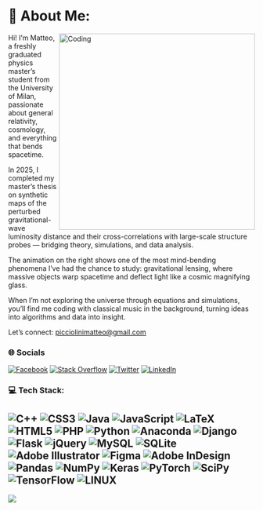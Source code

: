 # 💫 About Me:
<img align="right" alt="Coding" width="400" src="https://upload.wikimedia.org/wikipedia/commons/0/03/Black_hole_lensing_web.gif?20070212213115">
Hi! I’m Matteo, a freshly graduated physics master’s student from the University of Milan, passionate about general relativity, cosmology, and everything that bends spacetime.

In 2025, I completed my master’s thesis on synthetic maps of the perturbed gravitational-wave luminosity distance and their cross-correlations with large-scale structure probes — bridging theory, simulations, and data analysis.

The animation on the right shows one of the most mind-bending phenomena I’ve had the chance to study: gravitational lensing, where massive objects warp spacetime and deflect light like a cosmic magnifying glass.

When I’m not exploring the universe through equations and simulations, you’ll find me coding with classical music in the background, turning ideas into algorithms and data into insight.

Let’s connect: picciolinimatteo@gmail.com


### 🌐 Socials  
[![Facebook](https://img.shields.io/badge/Facebook-%231877F2.svg?logo=Facebook&logoColor=white)](https://facebook.com/matteo.picciolini.3) [![Stack Overflow](https://img.shields.io/badge/-Stackoverflow-FE7A16?logo=stack-overflow&logoColor=white)](https://stackoverflow.com/users/8637008) [![Twitter](https://img.shields.io/badge/Twitter-%231DA1F2.svg?logo=Twitter&logoColor=white)](https://twitter.com/MatteiPiccioli3) [![LinkedIn](https://img.shields.io/badge/LinkedIn-%230077B5.svg?logo=linkedin&logoColor=white)](https://www.linkedin.com/in/matteo-picciolini-9a0832297/)

### 💻 Tech Stack:
![C++](https://img.shields.io/badge/c++-%2300599C.svg?style=for-the-badge&logo=c%2B%2B&logoColor=white) ![CSS3](https://img.shields.io/badge/css3-%231572B6.svg?style=for-the-badge&logo=css3&logoColor=white) ![Java](https://img.shields.io/badge/java-%23ED8B00.svg?style=for-the-badge&logo=java&logoColor=white) ![JavaScript](https://img.shields.io/badge/javascript-%23323330.svg?style=for-the-badge&logo=javascript&logoColor=%23F7DF1E) ![LaTeX](https://img.shields.io/badge/latex-%23008080.svg?style=for-the-badge&logo=latex&logoColor=white) ![HTML5](https://img.shields.io/badge/html5-%23E34F26.svg?style=for-the-badge&logo=html5&logoColor=white) ![PHP](https://img.shields.io/badge/php-%23777BB4.svg?style=for-the-badge&logo=php&logoColor=white) ![Python](https://img.shields.io/badge/python-3670A0?style=for-the-badge&logo=python&logoColor=ffdd54) ![Anaconda](https://img.shields.io/badge/Anaconda-%2344A833.svg?style=for-the-badge&logo=anaconda&logoColor=white) ![Django](https://img.shields.io/badge/django-%23092E20.svg?style=for-the-badge&logo=django&logoColor=white) ![Flask](https://img.shields.io/badge/flask-%23000.svg?style=for-the-badge&logo=flask&logoColor=white) ![jQuery](https://img.shields.io/badge/jquery-%230769AD.svg?style=for-the-badge&logo=jquery&logoColor=white) ![MySQL](https://img.shields.io/badge/mysql-%2300f.svg?style=for-the-badge&logo=mysql&logoColor=white) ![SQLite](https://img.shields.io/badge/sqlite-%2307405e.svg?style=for-the-badge&logo=sqlite&logoColor=white) ![Adobe Illustrator](https://img.shields.io/badge/adobeillustrator-%23FF9A00.svg?style=for-the-badge&logo=adobeillustrator&logoColor=white) 	![Figma](https://img.shields.io/badge/figma-%23F24E1E.svg?style=for-the-badge&logo=figma&logoColor=white) ![Adobe InDesign](https://img.shields.io/badge/Adobe%20InDesign-49021F?style=for-the-badge&logo=adobeindesign&logoColor=white) ![Pandas](https://img.shields.io/badge/pandas-%23150458.svg?style=for-the-badge&logo=pandas&logoColor=white) ![NumPy](https://img.shields.io/badge/numpy-%23013243.svg?style=for-the-badge&logo=numpy&logoColor=white) ![Keras](https://img.shields.io/badge/Keras-%23D00000.svg?style=for-the-badge&logo=Keras&logoColor=white) ![PyTorch](https://img.shields.io/badge/PyTorch-%23EE4C2C.svg?style=for-the-badge&logo=PyTorch&logoColor=white) ![SciPy](https://img.shields.io/badge/SciPy-%230C55A5.svg?style=for-the-badge&logo=scipy&logoColor=%white) ![TensorFlow](https://img.shields.io/badge/TensorFlow-%23FF6F00.svg?style=for-the-badge&logo=TensorFlow&logoColor=white) ![LINUX](https://img.shields.io/badge/Linux-FCC624?style=for-the-badge&logo=linux&logoColor=black)
---
[![](https://visitcount.itsvg.in/api?id=matteopicciolini&icon=1&color=0)](https://visitcount.itsvg.in)

<!-- Proudly created with GPRM ( https://gprm.itsvg.in ) -->

